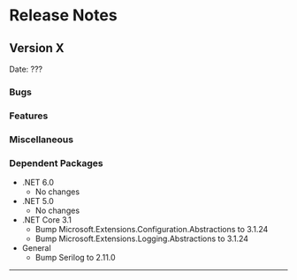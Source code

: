 # Release Notes

## Version X

Date: ???

### Bugs

### Features

### Miscellaneous

### Dependent Packages

- .NET 6.0
  - No changes
- .NET 5.0
  - No changes
- .NET Core 3.1
  - Bump Microsoft.Extensions.Configuration.Abstractions to 3.1.24
  - Bump Microsoft.Extensions.Logging.Abstractions to 3.1.24
- General
  - Bump Serilog to 2.11.0

---


